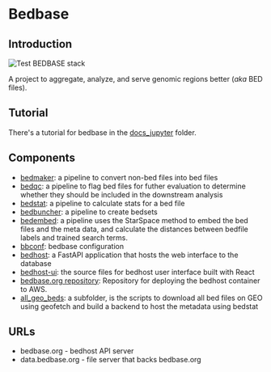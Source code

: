 # Bedbase

## Introduction

![Test BEDBASE stack](https://github.com/databio/bedbase/workflows/Test%20BEDBASE%20stack/badge.svg)

A project to aggregate, analyze, and serve genomic regions better (*aka* BED files).

## Tutorial

There's a tutorial for bedbase in the [docs_jupyter](/docs_jupyter) folder.


## Components

- [bedmaker](http://github.com/databio/bedmaker): a pipeline to convert non-bed files into bed files
- [bedqc](http://github.com/databio/bedqc): a pipeline to flag bed files for futher evaluation to determine whether they should be included in the downstream analysis
- [bedstat](http://github.com/databio/bedstat): a pipeline to calculate stats for a bed file
- [bedbuncher](http://github.com/databio/bedbuncher): a pipeline to create bedsets
- [bedembed](http://github.com/databio/bedembed): a pipeline uses the StarSpace method to embed the bed files and the meta data, and calculate the distances between bedfile labels and trained search terms.
- [bbconf](http://github.com/databio/bbconf): bedbase configuration
- [bedhost](http://github.com/databio/bedhost): a FastAPI application that hosts the web interface to the database
- [bedhost-ui](http://github.com/databio/bedhost-ui): the source files for bedhost user interface built with React
- [bedbase.org repository](https://github.com/databio/bedbase.org): Repository for deploying the bedhost container to AWS.
- [all_geo_beds](all_geo_beds): a subfolder, is the scripts to download all bed files on GEO using geofetch and build a backend to host the metadata using bedstat

## URLs

- bedbase.org - bedhost API server
- data.bedbase.org - file server that backs bedbase.org

